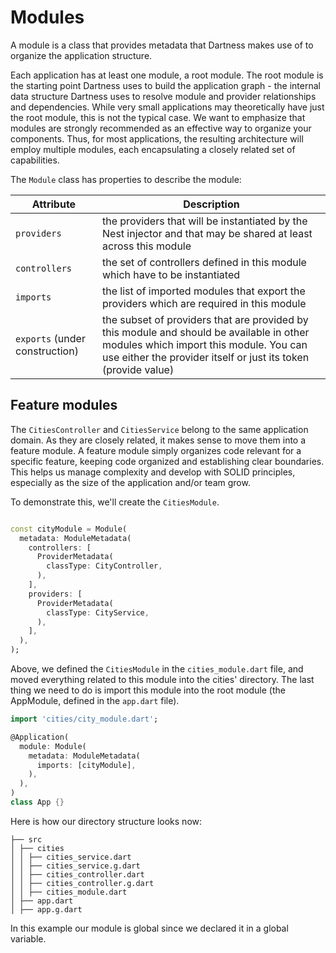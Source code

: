 # Modules

A module is a class that provides metadata that Dartness makes use
of to organize the application structure.

Each application has at least one module, a root module. The root module is the starting point Dartness uses to build
the application graph - the internal data structure Dartness uses to resolve module and provider relationships and
dependencies. While very small applications may theoretically have just the root module, this is not the typical case.
We want to emphasize that modules are strongly recommended as an effective way to organize your components. Thus, for
most applications, the resulting architecture will employ multiple modules, each encapsulating a closely related set of
capabilities.

The `Module` class has properties to describe the module:

| Attribute                      | Description                                                                                                                                                                                          |
|--------------------------------|------------------------------------------------------------------------------------------------------------------------------------------------------------------------------------------------------|
| `providers`                    | the providers that will be instantiated by the Nest injector and that may be shared at least across this module                                                                                      |
| `controllers`                  | the set of controllers defined in this module which have to be instantiated                                                                                                                          |
| `imports`                      | the list of imported modules that export the providers which are required in this module                                                                                                             |
| `exports` (under construction) | the subset of providers that are provided by this module and should be available in other modules which import this module. You can use either the provider itself or just its token (provide value) |

## Feature modules

The `CitiesController` and `CitiesService` belong to the same application domain. As they are closely related, it makes
sense to move them into a feature module. A feature module simply organizes code relevant for a specific feature,
keeping code organized and establishing clear boundaries. This helps us manage complexity and develop with SOLID
principles, especially as the size of the application and/or team grow.

To demonstrate this, we'll create the `CitiesModule`.

```dart

const cityModule = Module(
  metadata: ModuleMetadata(
    controllers: [
      ProviderMetadata(
        classType: CityController,
      ),
    ],
    providers: [
      ProviderMetadata(
        classType: CityService,
      ),
    ],
  ),
);
```

Above, we defined the `CitiesModule` in the `cities_module.dart` file, and moved everything related to this module into
the cities' directory. The last thing we need to do is import this module into the root module (the AppModule, defined
in the `app.dart` file).

```dart
import 'cities/city_module.dart';

@Application(
  module: Module(
    metadata: ModuleMetadata(
      imports: [cityModule],
    ),
  ),
)
class App {}
```

Here is how our directory structure looks now:

```
├── src
│ ├── cities
│ │ ├── cities_service.dart
│ │ ├── cities_service.g.dart
│ │ ├── cities_controller.dart
│ │ ├── cities_controller.g.dart
│ │ ├── cities_module.dart
│ ├── app.dart
│ ├── app.g.dart
```

In this example our module is global since we declared it in a global variable.